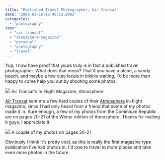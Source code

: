 ```yaml
---
title: "Published Travel Photographer, Air Transat"
date: "2008-01-16T18:40:53.000Z"
categories: 
  - "photography"
tags: 
  - "air-transat"
  - "atmosphere-magazine"
  - "personal"
  - "photography"
  - "travel"
---
```


Yup, I now have proof that yours truly is in fact a published travel photographer. What does that mean? That if you have a plane, a sandy beach, and maybe a few cute locals in bikinis waiting, I'd be more than happy to come help you out by shooting some photos.

[![](http://farm3.static.flickr.com/2357/2198087250_85de46e86a.jpg?v=0)](http://flickr.com/photos/duanestorey/2198087250/) Air Transat's In Flight Magazine, Atmosphere

[Air Transat](http://www.airtransat.com/) sent me a few hard copies of their [Atmosphere](http://www.atmosphere-magazine.com/) in-flight magazine, since I had only heard from a friend that some of my photos made it in. Sure enough, a few of my photos from the Dominican Republic are on pages 20-21 of the Winter edition of Atmosphere. Thanks for mailing it guys, I appreciate it.

[![](http://farm3.static.flickr.com/2385/2198087204_b77d44aa33.jpg?v=0)](http://flickr.com/photos/duanestorey/2198087204/in/photostream/) A couple of my photos on pages 20-21

Obviously I think it's pretty cool, as this is really the first magazine type publication I've had photos in. I'd love to travel to more places and take even more photos in the future.
